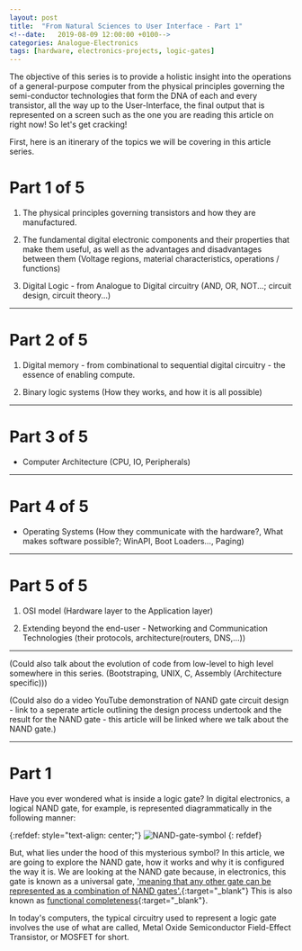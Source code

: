 ```yaml
---
layout: post
title:  "From Natural Sciences to User Interface - Part 1"
<!--date:   2019-08-09 12:00:00 +0100-->
categories: Analogue-Electronics
tags: [hardware, electronics-projects, logic-gates]
---
```


The objective of this series is to provide a holistic insight into the operations of a general-purpose computer from the physical principles governing the semi-conductor technologies that form the DNA of each and every transistor, all the way up to the User-Interface, the final output that is represented on a screen such as the one you are reading this article on right now! So let's get cracking!

First, here is an itinerary of the topics we will be covering in this article series.

# Part 1 of 5
1. The physical principles governing transistors and how they are manufactured.

2. The fundamental digital electronic components and their properties that make them useful, as well as the advantages and disadvantages between them (Voltage regions, material characteristics, operations / functions)

3. Digital Logic - from Analogue to Digital circuitry (AND, OR, NOT...; circuit design, circuit theory...)

---

# Part 2 of 5
1. Digital memory - from combinational to sequential digital circuitry - the essence of enabling compute.

2. Binary logic systems (How they works, and how it is all possible)

---

# Part 3 of 5
* Computer Architecture (CPU, IO, Peripherals)

---

# Part 4 of 5
* Operating Systems (How they communicate with the hardware?, What makes software possible?; WinAPI, Boot Loaders..., Paging)

---

# Part 5 of 5
1. OSI model (Hardware layer to the Application layer)

2. Extending beyond the end-user - Networking and Communication Technologies (their protocols, architecture(routers, DNS,...))

---

(Could also talk about the evolution of code from low-level to high level somewhere in this series. (Bootstraping, UNIX, C, Assembly (Architecture specific)))

(Could also do a video YouTube demonstration of NAND gate circuit design - link to a seperate article outlining the design process undertook and the result for the NAND gate - this article will be linked where we talk about the NAND gate.)

---
# Part 1
Have you ever wondered what is inside a logic gate? In digital electronics, a logical NAND gate, for example, is represented diagrammatically in the following manner:

{:refdef: style="text-align: center;"}
![NAND-gate-symbol](/personal-website/assets/nandGate.png)
{: refdef}

But, what lies under the hood of this mysterious symbol? In this article, we are going to explore the NAND gate, how it works and why it is configured the way it is. We are looking at the NAND gate because, in electronics, this gate is known as a universal gate, ['meaning that any other gate can be represented as a combination of NAND gates'.][nandLogic-wiki]{:target="_blank"} This is also known as [functional completeness][functional-completeness]{:target="_blank"}.



In today's computers, the typical circuitry used to represent a logic gate involves the use of what are called, Metal Oxide Semiconductor Field-Effect Transistor, or MOSFET for short.



[nandLogic-wiki]: https://en.wikipedia.org/wiki/NAND_logic#Making_other_gates_by_using_NAND_gates

[functional-completeness]: https://en.wikipedia.org/wiki/Functional_completeness

